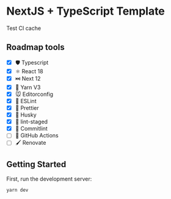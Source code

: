 # NextJS + TypeScript Template

Test CI cache

## Roadmap tools

- [x] 🛡️ Typescript
- [x] ⚛️ React 18
- [x] ⏭️ Next 12
- [x] 🧶 Yarn V3
- [x] 🐭 Editorconfig
- [x] 🧰 ESLint
- [x] 💖 Prettier
- [x] 🐶 Husky
- [x] 🚫 lint-staged
- [x] 📝 Commitlint
- [ ] 👷 GitHub Actions
- [ ] 🖌️ Renovate

## Getting Started

First, run the development server:

```bash
yarn dev
```
